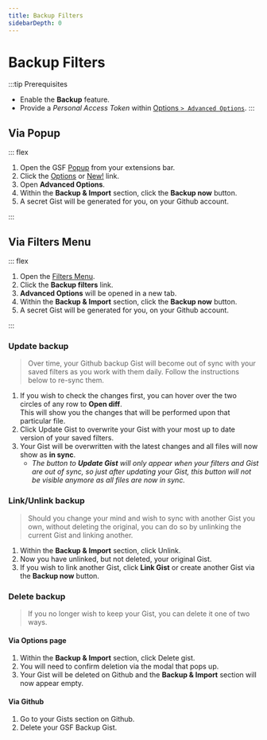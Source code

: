 ```yaml
---
title: Backup Filters
sidebarDepth: 0
---
```


# Backup Filters

:::tip Prerequisites
- Enable the **Backup** <GsfBetaChip/> feature.
- Provide a _Personal Access Token_ within [Options `> Advanced Options`](/elements/options).
:::

## Via Popup

::: flex
1. Open the GSF [Popup](/elements/popup) from your extensions bar.
2. Click the [Options](/elements/options) or [New!](/elements/options) link.
3. Open **Advanced Options**.
4. Within the **Backup & Import** section, click the **Backup now** button.
5. A secret Gist will be generated for you, on your Github account.

<GsfPopup showcase="options"/>
:::

## Via Filters Menu

::: flex
1. Open the [Filters Menu](/elements/filters-menu/filters).
1. Click the **Backup filters** link.
1. **Advanced Options** will be opened in a new tab.
1. Within the **Backup & Import** section, click the **Backup now** button.
1. A secret Gist will be generated for you, on your Github account.

<GsfFiltersMenu showcase="backup"/>
:::

### Update backup

> Over time, your Github backup Gist will become out of sync with your saved filters as you work with them daily.
> Follow the instructions below to re-sync them.

1. If you wish to check the changes first, you can hover over the two circles of any row to **Open diff**.
  <br/>This will show you the changes that will be performed upon that particular file.
1. Click <GsfButton theme="success" rounded sm outline >Update Gist</GsfButton> to overwrite your Gist with your most up to date version of your saved filters.
1. Your Gist will be overwritten with the latest changes and all files will now show as **in sync**.
   - _The button to **Update Gist** will only appear when your filters and Gist are out of sync, so just after updating your Gist, this button will not be visible anymore as all files are now in sync._

### Link/Unlink backup

> Should you change your mind and wish to sync with another Gist you own, without deleting the original, you can do so by unlinking the current Gist and linking another.

1. Within the **Backup & Import** section, click <GsfButton rounded sm outline>Unlink</GsfButton>.
2. Now you have unlinked, but not deleted, your original Gist.
3. If you wish to link another Gist, click **Link Gist** or create another Gist via the **Backup now** button.

### Delete backup

> If you no longer wish to keep your Gist, you can delete it one of two ways.

#### Via Options page
1. Within the **Backup & Import** section, click <GsfButton theme="error" rounded sm outline>Delete gist</GsfButton>.
2. You will need to confirm deletion via the modal that pops up.
3. Your Gist will be deleted on Github and the **Backup & Import** section will now appear empty.

#### Via Github

1. Go to your Gists section on Github.
1. Delete your GSF Backup Gist.
